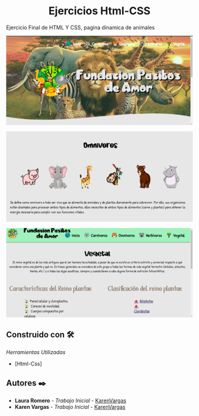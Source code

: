 <h1 align="center"> Ejercicios Html-CSS</h1>
Ejercicio Final de HTML Y CSS, pagina dinamica de animales


<p align="center"><img src="Img_README/HTML01.png"/></p> 
<p align="center"><img src="Img_README/HTML02.png"/></p> 
<p align="center"><img src="Img_README/HTML03.png"/></p> 


## Construido con 🛠️

_Herramientas Utilizadas_

* [Html-Css]

## Autores ✒️
* **Laura Romero** - *Trabajo Inicial* - [KarenVargas](https://github.com/LauraRomero2704)
* **Karen Vargas** - *Trabajo Inicial* - [KarenVargas](https://github.com/Karen11Vargas)

